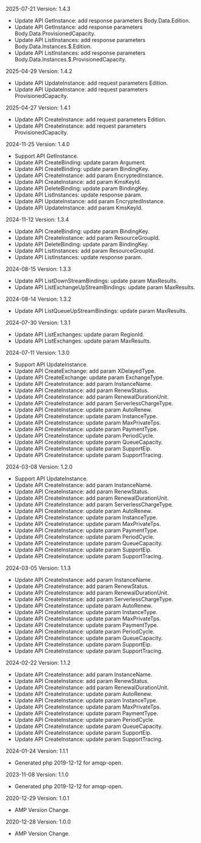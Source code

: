 2025-07-21 Version: 1.4.3
- Update API GetInstance: add response parameters Body.Data.Edition.
- Update API GetInstance: add response parameters Body.Data.ProvisionedCapacity.
- Update API ListInstances: add response parameters Body.Data.Instances.$.Edition.
- Update API ListInstances: add response parameters Body.Data.Instances.$.ProvisionedCapacity.


2025-04-29 Version: 1.4.2
- Update API UpdateInstance: add request parameters Edition.
- Update API UpdateInstance: add request parameters ProvisionedCapacity.


2025-04-27 Version: 1.4.1
- Update API CreateInstance: add request parameters Edition.
- Update API CreateInstance: add request parameters ProvisionedCapacity.


2024-11-25 Version: 1.4.0
- Support API GetInstance.
- Update API CreateBinding: update param Argument.
- Update API CreateBinding: update param BindingKey.
- Update API CreateInstance: add param EncryptedInstance.
- Update API CreateInstance: add param KmsKeyId.
- Update API DeleteBinding: update param BindingKey.
- Update API ListInstances: update response param.
- Update API UpdateInstance: add param EncryptedInstance.
- Update API UpdateInstance: add param KmsKeyId.


2024-11-12 Version: 1.3.4
- Update API CreateBinding: update param BindingKey.
- Update API CreateInstance: add param ResourceGroupId.
- Update API DeleteBinding: update param BindingKey.
- Update API ListInstances: add param ResourceGroupId.
- Update API ListInstances: update response param.


2024-08-15 Version: 1.3.3
- Update API ListDownStreamBindings: update param MaxResults.
- Update API ListExchangeUpStreamBindings: update param MaxResults.


2024-08-14 Version: 1.3.2
- Update API ListQueueUpStreamBindings: update param MaxResults.


2024-07-30 Version: 1.3.1
- Update API ListExchanges: update param RegionId.
- Update API ListExchanges: update param MaxResults.


2024-07-11 Version: 1.3.0
- Support API UpdateInstance.
- Update API CreateExchange: add param XDelayedType.
- Update API CreateExchange: update param ExchangeType.
- Update API CreateInstance: add param InstanceName.
- Update API CreateInstance: add param RenewStatus.
- Update API CreateInstance: add param RenewalDurationUnit.
- Update API CreateInstance: add param ServerlessChargeType.
- Update API CreateInstance: update param AutoRenew.
- Update API CreateInstance: update param InstanceType.
- Update API CreateInstance: update param MaxPrivateTps.
- Update API CreateInstance: update param PaymentType.
- Update API CreateInstance: update param PeriodCycle.
- Update API CreateInstance: update param QueueCapacity.
- Update API CreateInstance: update param SupportEip.
- Update API CreateInstance: update param SupportTracing.


2024-03-08 Version: 1.2.0
- Support API UpdateInstance.
- Update API CreateInstance: add param InstanceName.
- Update API CreateInstance: add param RenewStatus.
- Update API CreateInstance: add param RenewalDurationUnit.
- Update API CreateInstance: add param ServerlessChargeType.
- Update API CreateInstance: update param AutoRenew.
- Update API CreateInstance: update param InstanceType.
- Update API CreateInstance: update param MaxPrivateTps.
- Update API CreateInstance: update param PaymentType.
- Update API CreateInstance: update param PeriodCycle.
- Update API CreateInstance: update param QueueCapacity.
- Update API CreateInstance: update param SupportEip.
- Update API CreateInstance: update param SupportTracing.


2024-03-05 Version: 1.1.3
- Update API CreateInstance: add param InstanceName.
- Update API CreateInstance: add param RenewStatus.
- Update API CreateInstance: add param RenewalDurationUnit.
- Update API CreateInstance: add param ServerlessChargeType.
- Update API CreateInstance: update param AutoRenew.
- Update API CreateInstance: update param InstanceType.
- Update API CreateInstance: update param MaxPrivateTps.
- Update API CreateInstance: update param PaymentType.
- Update API CreateInstance: update param PeriodCycle.
- Update API CreateInstance: update param QueueCapacity.
- Update API CreateInstance: update param SupportEip.
- Update API CreateInstance: update param SupportTracing.


2024-02-22 Version: 1.1.2
- Update API CreateInstance: add param InstanceName.
- Update API CreateInstance: add param RenewStatus.
- Update API CreateInstance: add param RenewalDurationUnit.
- Update API CreateInstance: update param AutoRenew.
- Update API CreateInstance: update param InstanceType.
- Update API CreateInstance: update param MaxPrivateTps.
- Update API CreateInstance: update param PaymentType.
- Update API CreateInstance: update param PeriodCycle.
- Update API CreateInstance: update param QueueCapacity.
- Update API CreateInstance: update param SupportEip.
- Update API CreateInstance: update param SupportTracing.


2024-01-24 Version: 1.1.1
- Generated php 2019-12-12 for amqp-open.

2023-11-08 Version: 1.1.0
- Generated php 2019-12-12 for amqp-open.

2020-12-29 Version: 1.0.1
- AMP Version Change.

2020-12-28 Version: 1.0.0
- AMP Version Change.

